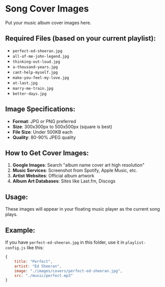 # Song Cover Images

Put your music album cover images here.

## Required Files (based on your current playlist):
- `perfect-ed-sheeran.jpg`
- `all-of-me-john-legend.jpg`
- `thinking-out-loud.jpg`
- `a-thousand-years.jpg`
- `cant-help-myself.jpg`
- `make-you-feel-my-love.jpg`
- `at-last.jpg`
- `marry-me-train.jpg`
- `better-days.jpg`

## Image Specifications:
- **Format**: JPG or PNG preferred
- **Size**: 300x300px to 500x500px (square is best)
- **File Size**: Under 500KB each
- **Quality**: 80-90% JPEG quality

## How to Get Cover Images:
1. **Google Images**: Search "album name cover art high resolution"
2. **Music Services**: Screenshot from Spotify, Apple Music, etc.
3. **Artist Websites**: Official album artwork
4. **Album Art Databases**: Sites like Last.fm, Discogs

## Usage:
These images will appear in your floating music player as the current song plays.

## Example:
If you have `perfect-ed-sheeran.jpg` in this folder, use it in `playlist-config.js` like this:
```javascript
{
    title: "Perfect",
    artist: "Ed Sheeran",
    image: "./images/covers/perfect-ed-sheeran.jpg",
    src: "./music/perfect.mp3"
}
```
